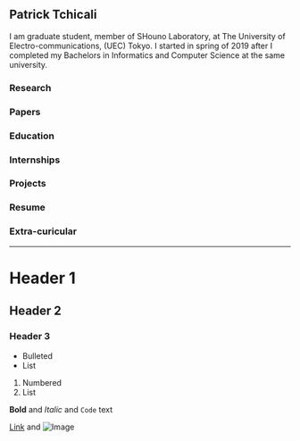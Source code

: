 ## Patrick Tchicali

I am graduate student, member of SHouno Laboratory, at The University of Electro-communications, (UEC) Tokyo. I started in spring of 2019 after I completed my Bachelors in Informatics and Computer Science at the same university. 

### Research

### Papers

### Education

### Internships

### Projects

### Resume

### Extra-curicular






-------
# Header 1
## Header 2
### Header 3

- Bulleted
- List

1. Numbered
2. List

**Bold** and _Italic_ and `Code` text

[Link](url) and ![Image](src)

